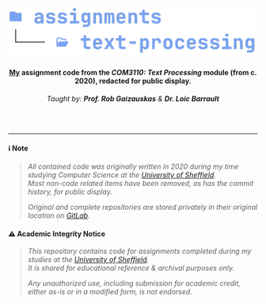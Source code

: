 <h1 align="center">
  <br>
<img src="https://github.com/robbowland/text-processing/blob/main/.github/img/heading.png?raw=true" alt="text-processing" width="750"></a>
  <br>
</h1>

<h4 align="center"><a href="https://www.robbow.land" target="_blank">My</a> assignment code from the <i>COM3110: Text Processing</i> module (from c. 2020), redacted for public display.</h4>
<p align="center"><i>Taught by: <strong>Prof. Rob Gaizauskas</strong> & <strong>Dr. Loic Barrault</strong></i></p>

<br>
<br>
<hr>

#### ℹ️ Note
> *All contained code was originally written in 2020 during my time studying Computer Science at the [University of Sheffield](https://www.sheffield.ac.uk/).*<br>
> *Most non-code related items have been removed, as has the commit history, for public display.*
>
> *Original and complete repositories are stored privately in their original location on [GitLab](https://gitlab.com/university-assignments/com3110-text-processing).*

#### ⚠️ Academic Integrity Notice
> *This repository contains code for assignments completed during my studies at the [University of Sheffield](https://www.sheffield.ac.uk/).*<br>
> *It is shared for educational reference & archival purposes only.*
>
> *Any unauthorized use, including submission for academic credit, either as-is or in a modified form, is not endorsed.*
